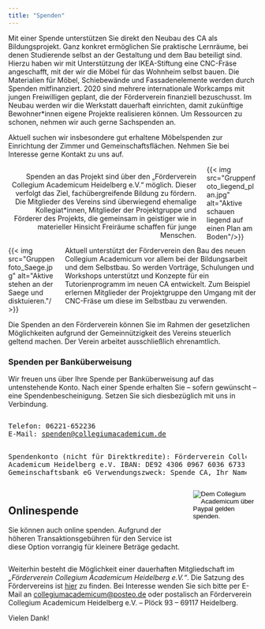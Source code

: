 ```yaml
---
title: "Spenden"
---
```


Mit einer Spende unterstützen Sie direkt den Neubau des CA als Bildungsprojekt. Ganz konkret
ermöglichen Sie praktische Lernräume, bei denen Studierende selbst an der
Gestaltung und dem Bau beteiligt sind. Hierzu haben wir mit Unterstützung der
IKEA-Stiftung eine CNC-Fräse angeschafft, mit der wir die Möbel für das Wohnheim
selbst bauen. Die Materialien für Möbel, Schiebewände und Fassadenelemente
werden durch Spenden mitfinanziert. 2020 sind mehrere internationale Workcamps
mit jungen Freiwilligen geplant, die der Förderverein finanziell bezuschusst.
Im Neubau werden wir die Werkstatt dauerhaft einrichten, damit zukünftige Bewohner*innen eigene Projekte realisieren können.
Um Ressourcen zu schonen, nehmen wir auch gerne
Sachspenden an.

Aktuell suchen wir insbesondere
gut erhaltene Möbelspenden zur Einrichtung der
Zimmer und Gemeinschaftsflächen. Nehmen Sie bei
Interesse gerne Kontakt zu uns auf.


<div class="columns">
<!--- ToDo: Blocksatz in den Columns--->
  <div class="column">
  <p align="right">
  Spenden an das Projekt sind über den „Förderverein Collegium Academicum Heidelberg e.V.“ möglich. Dieser verfolgt das Ziel, fachübergreifende Bildung zu fördern. Die Mitglieder des
  Vereins sind überwiegend ehemalige Kollegiat*innen, Mitglieder der Projektgruppe und Förderer des Projekts,
  die gemeinsam in geistiger wie in materieller Hinsicht Freiräume schaffen für junge Menschen.
  </p>

  </div>
  <div class="column">
    {{< img src="Gruppenfoto_liegend_plan.jpg" alt="Aktive schauen liegend auf einen Plan am Boden"/>}}
  </div>
</div>


<div class="columns">
  <div class="column">
  {{< img src="Gruppenfoto_Saege.jpg" alt="Aktive stehen an der Saege und disktuieren."/>}}

  </div>

  <div class="column">
  Aktuell unterstützt der Förderverein den Bau des neuen
  Collegium Academicum vor allem bei der Bildungsarbeit
  und dem Selbstbau. So werden Vorträge, Schulungen und Workshops unterstützt und Konzepte für ein Tutorienprogramm im neuen CA entwickelt.
  <!---To Do: Hier nur Zeilenumbruch und keine Leerzeile --->
  Zum Beispiel erlernen Mitglieder der Projektgruppe den Umgang mit der CNC-Fräse um diese im Selbstbau zu verwenden.
  </div>
</div>



Die Spenden an den Förderverein können Sie im Rahmen der gesetzlichen Möglichkeiten aufgrund der Gemeinnützigkeit des Vereins steuerlich geltend machen. Der Verein arbeitet
ausschließlich ehrenamtlich.





### Spenden per Banküberweisung
Wir freuen uns über Ihre Spende per Banküberweisung auf das untenstehende Konto.
Nach einer Spende erhalten Sie – sofern gewünscht – eine Spendenbescheinigung.
Setzen Sie sich diesbezüglich mit uns in Verbindung.


<!---ToDo: Box anpassen, Text mittig, ggf. gleiche Schriftart wie restlicher Text--->
<div class="columns">
<div class="column">
    <div class="notification is-primary">
            <pre class="is-size-7">Telefon: 06221-652236
E-Mail: <a href="mailto:spenden@collegiumacademicum.de">spenden@collegiumacademicum.de</a>

Spendenkonto (nicht für Direktkredite):
Förderverein Collegium Academicum Heidelberg e.V.
IBAN: DE92 4306 0967 6036 6733 00
GLS Gemeinschaftsbank eG
Verwendungszweck: Spende CA, Ihr Name</pre>
        </div>
    </div>
</div>





<div class="columns">
    <div class="column">
        <h2>Onlinespende</h2>
        <p>Sie können auch online spenden. Aufgrund der höheren Transaktionsgebühren für den Service ist diese Option vorrangig für kleinere Beträge gedacht.</p>
    </div>
    <div class="column">
        <form class="paypal" action="https://www.paypal.com/cgi-bin/webscr" method="post" target="_top">
            <input type="hidden" name="cmd" value="_s-xclick">
            <input type="hidden" name="hosted_button_id" value="6JJ9J9UTPSKCG">
            <input type="image" src="paypal_donate.gif" border="0" name="submit" alt="Dem Collegium Academicum über Paypal gelden spenden.">
        </form>
    </div>
</div>


Weiterhin besteht die Möglichkeit einer dauerhaften Mitgliedschaft im _„Förderverein Collegium Academicum Heidelberg e.V.“_.
Die Satzung des Fördervereins ist [hier](/docs/satzung_foerderverein.pdf) zu finden.
Bei Interesse wenden Sie sich bitte per E-Mail an
[collegiumacademicum@posteo.de](mailto:collegiumacademicum@posteo.de) oder
postalisch an Förderverein Collegium Academicum Heidelberg e.V. – Plöck 93 – 69117 Heidelberg.

Vielen Dank!
